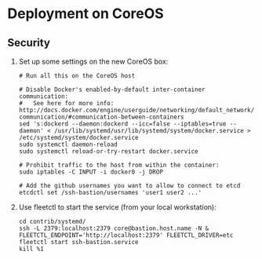 # Deployment on CoreOS

## Security

1. Set up some settings on the new CoreOS box:

    ```shell
    # Run all this on the CoreOS host

    # Disable Docker's enabled-by-default inter-container communication:
    #   See here for more info: http://docs.docker.com/engine/userguide/networking/default_network/container-communication/#communication-between-containers
    sed 's:dockerd --daemon:dockerd --icc=false --iptables=true --daemon' < /usr/lib/systemd/usr/lib/systemd/system/docker.service > /etc/systemd/system/docker.service
    sudo systemctl daemon-reload
    sudo systemctl reload-or-try-restart docker.service

    # Prohibit traffic to the host from within the container:
    sudo iptables -C INPUT -i docker0 -j DROP

    # Add the github usernames you want to allow to connect to etcd
    etcdctl set /ssh-bastion/usernames 'user1 user2 ...'
    ```

4. Use fleetctl to start the service (from your local workstation):

    ```
    cd contrib/systemd/
    ssh -L 2379:localhost:2379 core@bastion.host.name -N &
    FLEETCTL_ENDPOINT='http://localhost:2379' FLEETCTL_DRIVER=etc fleetctl start ssh-bastion.service
    kill %1
    ```
